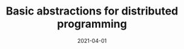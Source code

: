 ---
type: lecture
date: 2021-04-01
title: Basic abstractions for distributed programming
tldr: "Process, communication link, and failure abstractions
       <br> Broadcast, leader election, and consensus"
hide_from_announcments: true
#thumbnail: /static_files/presentations/lec.jpg
#links: 
#    - url: /static_files/presentations/lec.zip
#      name: notes
#    - url: /static_files/presentations/code.zip
#      name: codes
#    - url: https://google.com
#      name: slides
---